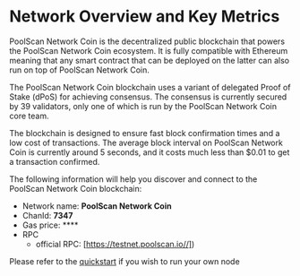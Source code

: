 # Network Overview and Key Metrics

PoolScan Network Coin is the decentralized public blockchain that powers the PoolScan Network Coin ecosystem. It is fully compatible with Ethereum meaning that any smart contract that can be deployed on the latter can also run on top of PoolScan Network Coin.

The PoolScan Network Coin blockchain uses a variant of delegated Proof of Stake \(dPoS\) for achieving consensus. The consensus is currently secured by 39 validators, only one of which is run by the PoolScan Network Coin core team.

The blockchain is designed to ensure fast block confirmation times and a low cost of transactions. The average block interval on PoolScan Network Coin is currently around 5 seconds, and it costs much less than $0.01 to get a transaction confirmed.

The following information will help you discover and connect to the PoolScan Network Coin blockchain:   

* Network name: **PoolScan Network Coin**
* ChanId: **7347**
* Gas price: ****
* RPC
  * official RPC: [https://testnet.poolscan.io//])
 

Please refer to the [quickstart](https://github.com/fkt20/FAKTNetwork/#using-quickstart) if you wish to run your own node

